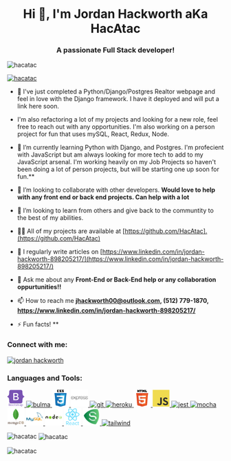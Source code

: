 <h1 align="center">Hi 👋, I'm Jordan Hackworth aKa HacAtac</h1>
<h3 align="center">A passionate Full Stack developer!</h3>

<p align="left"> <img src="https://komarev.com/ghpvc/?username=hacatac&label=Profile%20views&color=0e75b6&style=flat" alt="hacatac" /> </p>

<p align="left"> <a href="https://github.com/ryo-ma/github-profile-trophy"><img src="https://github-profile-trophy.vercel.app/?username=hacatac" alt="hacatac" /></a> </p>

- 🔭 I've just completed a Python/Django/Postgres Realtor webpage and feel in love with the Django framework. I have it deployed and will put a link here soon.
-    I'm also refactoring a lot of my projects and looking for a new role, feel free to reach out with any opportunities. I'm also working on a person project for fun that uses mySQL, React, Redux, Node.

- 🌱 I’m currently learning Python with Django, and Postgres. I'm profecient with JavaScript but am always looking for more tech to add to my JavaScript arsenal.
I'm working heavily on my Job Projects so haven't been doing a lot of person projects, but will be starting one up soon for fun.**

- 👯 I’m looking to collaborate with other developers. **Would love to help with any front end or back end projects. Can help with a lot**

- 🤝 I’m looking to learn from others and give back to the communtity to the best of my abilities.

- 👨‍💻 All of my projects are available at [https://github.com/HacAtac].(https://github.com/HacAtac)

- 📝 I regularly write articles on [https://www.linkedin.com/in/jordan-hackworth-898205217/](https://www.linkedin.com/in/jordan-hackworth-898205217/)

- 💬 Ask me about any **Front-End or Back-End help or any collaboration oppurtunities!!**

- 📫 How to reach me **jhackworth00@outlook.com, (512) 779-1870, https://www.linkedin.com/in/jordan-hackworth-898205217/**

- ⚡ Fun facts! **

<h3 align="left">Connect with me:</h3>
<p align="left">
<a href="https://linkedin.com/in/jordan hackworth" target="blank"><img align="center" src="https://raw.githubusercontent.com/rahuldkjain/github-profile-readme-generator/master/src/images/icons/Social/linked-in-alt.svg" alt="jordan hackworth" height="30" width="40" /></a>
</p>

<h3 align="left">Languages and Tools:</h3>
<p align="left"> <a href="https://getbootstrap.com" target="_blank" rel="noreferrer"> <img src="https://raw.githubusercontent.com/devicons/devicon/master/icons/bootstrap/bootstrap-plain-wordmark.svg" alt="bootstrap" width="40" height="40"/> </a> <a href="https://bulma.io/" target="_blank" rel="noreferrer"> <img src="https://raw.githubusercontent.com/gilbarbara/logos/804dc257b59e144eaca5bc6ffd16949752c6f789/logos/bulma.svg" alt="bulma" width="40" height="40"/> </a> <a href="https://www.w3schools.com/css/" target="_blank" rel="noreferrer"> <img src="https://raw.githubusercontent.com/devicons/devicon/master/icons/css3/css3-original-wordmark.svg" alt="css3" width="40" height="40"/> </a> <a href="https://expressjs.com" target="_blank" rel="noreferrer"> <img src="https://raw.githubusercontent.com/devicons/devicon/master/icons/express/express-original-wordmark.svg" alt="express" width="40" height="40"/> </a> <a href="https://git-scm.com/" target="_blank" rel="noreferrer"> <img src="https://www.vectorlogo.zone/logos/git-scm/git-scm-icon.svg" alt="git" width="40" height="40"/> </a> <a href="https://heroku.com" target="_blank" rel="noreferrer"> <img src="https://www.vectorlogo.zone/logos/heroku/heroku-icon.svg" alt="heroku" width="40" height="40"/> </a> <a href="https://www.w3.org/html/" target="_blank" rel="noreferrer"> <img src="https://raw.githubusercontent.com/devicons/devicon/master/icons/html5/html5-original-wordmark.svg" alt="html5" width="40" height="40"/> </a> <a href="https://developer.mozilla.org/en-US/docs/Web/JavaScript" target="_blank" rel="noreferrer"> <img src="https://raw.githubusercontent.com/devicons/devicon/master/icons/javascript/javascript-original.svg" alt="javascript" width="40" height="40"/> </a> <a href="https://jestjs.io" target="_blank" rel="noreferrer"> <img src="https://www.vectorlogo.zone/logos/jestjsio/jestjsio-icon.svg" alt="jest" width="40" height="40"/> </a> <a href="https://mochajs.org" target="_blank" rel="noreferrer"> <img src="https://www.vectorlogo.zone/logos/mochajs/mochajs-icon.svg" alt="mocha" width="40" height="40"/> </a> <a href="https://www.mongodb.com/" target="_blank" rel="noreferrer"> <img src="https://raw.githubusercontent.com/devicons/devicon/master/icons/mongodb/mongodb-original-wordmark.svg" alt="mongodb" width="40" height="40"/> </a> <a href="https://www.mysql.com/" target="_blank" rel="noreferrer"> <img src="https://raw.githubusercontent.com/devicons/devicon/master/icons/mysql/mysql-original-wordmark.svg" alt="mysql" width="40" height="40"/> </a> <a href="https://nodejs.org" target="_blank" rel="noreferrer"> <img src="https://raw.githubusercontent.com/devicons/devicon/master/icons/nodejs/nodejs-original-wordmark.svg" alt="nodejs" width="40" height="40"/> </a> <a href="https://reactjs.org/" target="_blank" rel="noreferrer"> <img src="https://raw.githubusercontent.com/devicons/devicon/master/icons/react/react-original-wordmark.svg" alt="react" width="40" height="40"/> </a> <a href="https://scully.io/" target="_blank" rel="noreferrer"> <img src="https://raw.githubusercontent.com/scullyio/scully/main/assets/logos/SVG/scullyio-icon.svg" alt="scully" width="40" height="40"/> </a> <a href="https://tailwindcss.com/" target="_blank" rel="noreferrer"> <img src="https://www.vectorlogo.zone/logos/tailwindcss/tailwindcss-icon.svg" alt="tailwind" width="40" height="40"/> </a> </p>

<p><img align="left" src="https://github-readme-stats.vercel.app/api/top-langs?username=hacatac&show_icons=true&locale=en&layout=compact" alt="hacatac" /></p>

<p>&nbsp;<img align="center" src="https://github-readme-stats.vercel.app/api?username=hacatac&show_icons=true&locale=en" alt="hacatac" /></p>

<p><img align="center" src="https://github-readme-streak-stats.herokuapp.com/?user=hacatac&" alt="hacatac" /></p>
